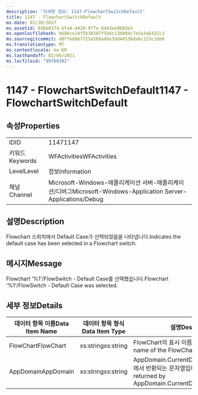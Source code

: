 ```yaml
---
description: '자세한 정보: 1147-FlowchartSwitchDefault'
title: 1147 - FlowchartSwitchDefault
ms.date: 03/30/2017
ms.assetid: 03bb91f4-bfa4-4420-97fe-8443ee9b03e5
ms.openlocfilehash: b686ce24f5b30207f5b6c13b80dc7e5a3a6432c3
ms.sourcegitcommit: ddf7edb67715a5b9a45e3dd44536dabc153c1de0
ms.translationtype: MT
ms.contentlocale: ko-KR
ms.lasthandoff: 02/06/2021
ms.locfileid: "99769392"
---
```

# <a name="1147---flowchartswitchdefault"></a><span data-ttu-id="6cded-103">1147 - FlowchartSwitchDefault</span><span class="sxs-lookup"><span data-stu-id="6cded-103">1147 - FlowchartSwitchDefault</span></span>

## <a name="properties"></a><span data-ttu-id="6cded-104">속성</span><span class="sxs-lookup"><span data-stu-id="6cded-104">Properties</span></span>  
  
|||  
|-|-|  
|<span data-ttu-id="6cded-105">ID</span><span class="sxs-lookup"><span data-stu-id="6cded-105">ID</span></span>|<span data-ttu-id="6cded-106">1147</span><span class="sxs-lookup"><span data-stu-id="6cded-106">1147</span></span>|  
|<span data-ttu-id="6cded-107">키워드</span><span class="sxs-lookup"><span data-stu-id="6cded-107">Keywords</span></span>|<span data-ttu-id="6cded-108">WFActivities</span><span class="sxs-lookup"><span data-stu-id="6cded-108">WFActivities</span></span>|  
|<span data-ttu-id="6cded-109">Level</span><span class="sxs-lookup"><span data-stu-id="6cded-109">Level</span></span>|<span data-ttu-id="6cded-110">정보</span><span class="sxs-lookup"><span data-stu-id="6cded-110">Information</span></span>|  
|<span data-ttu-id="6cded-111">채널</span><span class="sxs-lookup"><span data-stu-id="6cded-111">Channel</span></span>|<span data-ttu-id="6cded-112">Microsoft-Windows-애플리케이션 서버-애플리케이션/디버그</span><span class="sxs-lookup"><span data-stu-id="6cded-112">Microsoft-Windows-Application Server-Applications/Debug</span></span>|  
  
## <a name="description"></a><span data-ttu-id="6cded-113">설명</span><span class="sxs-lookup"><span data-stu-id="6cded-113">Description</span></span>  

 <span data-ttu-id="6cded-114">Flowchart 스위치에서 Default Case가 선택되었음을 나타냅니다.</span><span class="sxs-lookup"><span data-stu-id="6cded-114">Indicates the default case has been selected in a Flowchart switch.</span></span>  
  
## <a name="message"></a><span data-ttu-id="6cded-115">메시지</span><span class="sxs-lookup"><span data-stu-id="6cded-115">Message</span></span>  

 <span data-ttu-id="6cded-116">Flowchart '%1'/FlowSwitch - Default Case를 선택했습니다.</span><span class="sxs-lookup"><span data-stu-id="6cded-116">Flowchart '%1'/FlowSwitch - Default Case was selected.</span></span>  
  
## <a name="details"></a><span data-ttu-id="6cded-117">세부 정보</span><span class="sxs-lookup"><span data-stu-id="6cded-117">Details</span></span>  
  
|<span data-ttu-id="6cded-118">데이터 항목 이름</span><span class="sxs-lookup"><span data-stu-id="6cded-118">Data Item Name</span></span>|<span data-ttu-id="6cded-119">데이터 항목 형식</span><span class="sxs-lookup"><span data-stu-id="6cded-119">Data Item Type</span></span>|<span data-ttu-id="6cded-120">설명</span><span class="sxs-lookup"><span data-stu-id="6cded-120">Description</span></span>|  
|--------------------|--------------------|-----------------|  
|<span data-ttu-id="6cded-121">FlowChart</span><span class="sxs-lookup"><span data-stu-id="6cded-121">FlowChart</span></span>|<span data-ttu-id="6cded-122">xs:string</span><span class="sxs-lookup"><span data-stu-id="6cded-122">xs:string</span></span>|<span data-ttu-id="6cded-123">FlowChart의 표시 이름입니다.</span><span class="sxs-lookup"><span data-stu-id="6cded-123">The display name of the FlowChart.</span></span>|  
|<span data-ttu-id="6cded-124">AppDomain</span><span class="sxs-lookup"><span data-stu-id="6cded-124">AppDomain</span></span>|<span data-ttu-id="6cded-125">xs:string</span><span class="sxs-lookup"><span data-stu-id="6cded-125">xs:string</span></span>|<span data-ttu-id="6cded-126">AppDomain.CurrentDomain.FriendlyName에서 반환되는 문자열입니다.</span><span class="sxs-lookup"><span data-stu-id="6cded-126">The string returned by AppDomain.CurrentDomain.FriendlyName.</span></span>|
